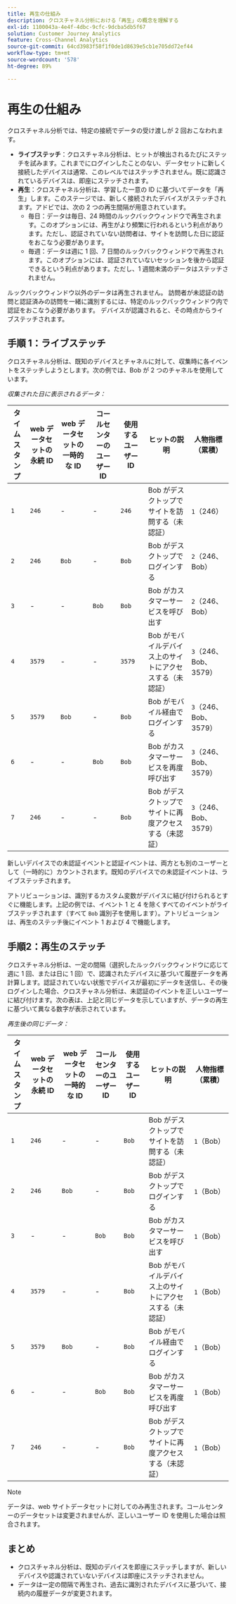 ```yaml
---
title: 再生の仕組み
description: クロスチャネル分析における「再生」の概念を理解する
exl-id: 1100043a-4e4f-4dbc-9cfc-9dcba5db5f67
solution: Customer Journey Analytics
feature: Cross-Channel Analytics
source-git-commit: 64cd3983f58f1f0de1d8639e5cb1e705dd72ef44
workflow-type: tm+mt
source-wordcount: '578'
ht-degree: 89%

---
```


# 再生の仕組み

クロスチャネル分析では、特定の接続でデータの受け渡しが 2 回おこなわれます。

* **ライブステッチ**：クロスチャネル分析は、ヒットが検出されるたびにステッチを試みます。これまでにログインしたことのない、データセットに新しく接続したデバイスは通常、このレベルではステッチされません。既に認識されているデバイスは、即座にステッチされます。
* **再生**：クロスチャネル分析は、学習した一意の ID に基づいてデータを「再生」します。このステージでは、新しく接続されたデバイスがステッチされます。アドビでは、次の 2 つの再生間隔が用意されています。
   * 毎日：データは毎日、24 時間のルックバックウィンドウで再生されます。このオプションには、再生がより頻繁に行われるという利点があります。ただし、認証されていない訪問者は、サイトを訪問した日に認証をおこなう必要があります。
   * 毎週：データは週に 1 回、7 日間のルックバックウィンドウで再生されます。このオプションには、認証されていないセッションを後から認証できるという利点があります。ただし、1 週間未満のデータはステッチされません。

ルックバックウィンドウ以外のデータは再生されません。 訪問者が未認証の訪問と認証済みの訪問を一緒に識別するには、特定のルックバックウィンドウ内で認証をおこなう必要があります。 デバイスが認識されると、その時点からライブステッチされます。

## 手順 1：ライブステッチ

クロスチャネル分析は、既知のデバイスとチャネルに対して、収集時に各イベントをステッチしようとします。次の例では、Bob が 2 つのチャネルを使用しています。

*収集された日に表示されるデータ：*

| タイムスタンプ | web データセットの永続 ID | web データセットの一時的な ID | コールセンターのユーザー ID | 使用するユーザー ID | ヒットの説明 | 人物指標（累積） |
| --- | --- | --- | --- | --- | --- | --- |
| `1` | `246` | - | - | `246` | Bob がデスクトップでサイトを訪問する（未認証） | `1`（246） |
| `2` | `246` | `Bob` | - | `Bob` | Bob がデスクトップでログインする | `2`（246、Bob） |
| `3` | - | - | `Bob` | `Bob` | Bob がカスタマーサービスを呼び出す | `2`（246、Bob） |
| `4` | `3579` | - | - | `3579` | Bob がモバイルデバイス上のサイトにアクセスする（未認証） | `3`（246、Bob、3579） |
| `5` | `3579` | `Bob` | - | `Bob` | Bob がモバイル経由でログインする | `3`（246、Bob、3579） |
| `6` | - | - | `Bob` | `Bob` | Bob がカスタマーサービスを再度呼び出す | `3`（246、Bob、3579） |
| `7` | `246` | - | - | `Bob` | Bob がデスクトップでサイトに再度アクセスする（未認証） | `3`（246、Bob、3579） |

新しいデバイスでの未認証イベントと認証イベントは、両方とも別のユーザーとして（一時的に）カウントされます。既知のデバイスでの未認証イベントは、ライブステッチされます。

アトリビューションは、識別するカスタム変数がデバイスに結び付けられるとすぐに機能します。上記の例では、イベント 1 と 4 を除くすべてのイベントがライブステッチされます（すべて `Bob` 識別子を使用します）。アトリビューションは、再生のステッチ後にイベント 1 および 4 で機能します。

## 手順2：再生のステッチ

クロスチャネル分析は、一定の間隔（選択したルックバックウィンドウに応じて週に 1 回、または日に 1 回）で、認識されたデバイスに基づいて履歴データを再計算します。認証されていない状態でデバイスが最初にデータを送信し、その後ログインした場合、クロスチャネル分析は、未認証のイベントを正しいユーザーに結び付けます。次の表は、上記と同じデータを示していますが、データの再生に基づいて異なる数字が表示されています。

*再生後の同じデータ：*

| タイムスタンプ | web データセットの永続 ID | web データセットの一時的な ID | コールセンターのユーザー ID | 使用するユーザー ID | ヒットの説明 | 人物指標（累積） |
| --- | --- | --- | --- | --- | --- | --- |
| `1` | `246` | - | - | `Bob` | Bob がデスクトップでサイトを訪問する（未認証） | `1`（Bob） |
| `2` | `246` | `Bob` | - | `Bob` | Bob がデスクトップでログインする | `1`（Bob） |
| `3` | - | - | `Bob` | `Bob` | Bob がカスタマーサービスを呼び出す | `1`（Bob） |
| `4` | `3579` | - | - | `Bob` | Bob がモバイルデバイス上のサイトにアクセスする（未認証） | `1`（Bob） |
| `5` | `3579` | `Bob` | - | `Bob` | Bob がモバイル経由でログインする | `1`（Bob） |
| `6` | - | - | `Bob` | `Bob` | Bob がカスタマーサービスを再度呼び出す | `1`（Bob） |
| `7` | `246` | - | - | `Bob` | Bob がデスクトップでサイトに再度アクセスする（未認証） | `1`（Bob） |

>[!NOTE]
>
>データは、web サイトデータセットに対してのみ再生されます。コールセンターのデータセットは変更されませんが、正しいユーザー ID を使用した場合は照合されます。

## まとめ

* クロスチャネル分析は、既知のデバイスを即座にステッチしますが、新しいデバイスや認識されていないデバイスは即座にステッチされません。
* データは一定の間隔で再生され、過去に識別されたデバイスに基づいて、接続内の履歴データが変更されます。
